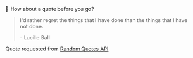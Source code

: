 📣 How about a quote before you go?

> I'd rather regret the things that I have done than the things that I have not done.
>
> <p>- Lucille Ball</p>

Quote requested from [Random Quotes API](https://github.com/lukePeavey/quotable)
